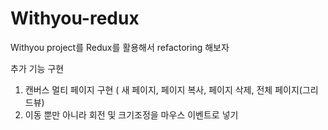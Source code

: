 # Withyou-redux
Withyou project를 Redux를 활용해서 refactoring 해보자

추가 기능 구현 
1. 캔버스 멀티 페이지 구현 ( 새  페이지, 페이지 복사, 페이지 삭제, 전체 페이지(그리드뷰)
2. 이동 뿐만 아니라 회전 및 크기조정을 마우스 이벤트로 넣기
